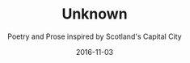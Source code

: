 ---
title: "Unknown"
publication: "Umbrellas of Edinburgh"
subtitle: "Poetry and Prose inspired by Scotland's Capital City"
publishers: "Freight Books"
ISBN: "9781911332107"
publication_type: "anthology"
editors: "Claire Askew, Russell Jones"
date: "2016-11-03"
link: "https://umbrellasofedinburgh.wordpress.com/"
image: "poems/umbrellas.webp"
category: "poetry"
__typename: "writing"
snippet: ""
audio: ""
video: ""
appear_on_index: false
---